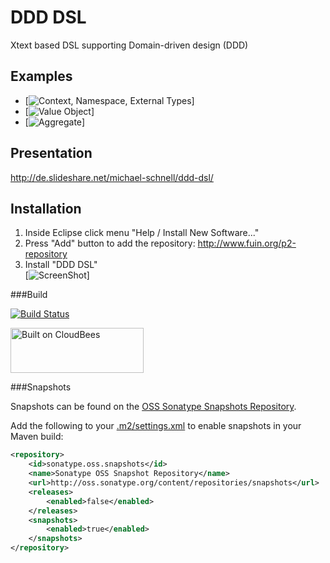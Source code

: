 DDD DSL
===========

Xtext based DSL supporting Domain-driven design (DDD)

Examples
--------
- [![Context, Namespace, External Types](https://raw.github.com/fuinorg/org.fuin.dsl.ddd/master/doc/context-namespace-example.jpg)]
- [![Value Object](https://raw.github.com/fuinorg/org.fuin.dsl.ddd/master/doc/value-object-example.jpg)]
- [![Aggregate](https://raw.github.com/fuinorg/org.fuin.dsl.ddd/master/doc/aggregate-example.jpg)]

Presentation
------------
http://de.slideshare.net/michael-schnell/ddd-dsl/

Installation
------------

1. Inside Eclipse click menu "Help / Install New Software..."
2. Press "Add" button to add the repository: http://www.fuin.org/p2-repository
3. Install "DDD DSL"  
[![ScreenShot](https://raw.github.com/fuinorg/org.fuin.dsl.ddd/master/doc/install-eclipse.jpg)]


###Build

[![Build Status](https://fuin-org.ci.cloudbees.com/job/org.fuin.dsl.ddd/badge/icon)](https://fuin-org.ci.cloudbees.com/job/org.fuin.dsl.ddd/)

<a href="https://fuin-org.ci.cloudbees.com/job/org.fuin.dsl.ddd"><img src="http://www.fuin.org/images/Button-Built-on-CB-1.png" width="213" height="72" border="0" alt="Built on CloudBees"/></a>

###Snapshots

Snapshots can be found on the [OSS Sonatype Snapshots Repository](http://oss.sonatype.org/content/repositories/snapshots/org/fuin "Snapshot Repository"). 

Add the following to your [.m2/settings.xml](http://maven.apache.org/ref/3.2.1/maven-settings/settings.html "Reference configuration") to enable snapshots in your Maven build:

```xml
<repository>
    <id>sonatype.oss.snapshots</id>
    <name>Sonatype OSS Snapshot Repository</name>
    <url>http://oss.sonatype.org/content/repositories/snapshots</url>
    <releases>
        <enabled>false</enabled>
    </releases>
    <snapshots>
        <enabled>true</enabled>
    </snapshots>
</repository>
```
